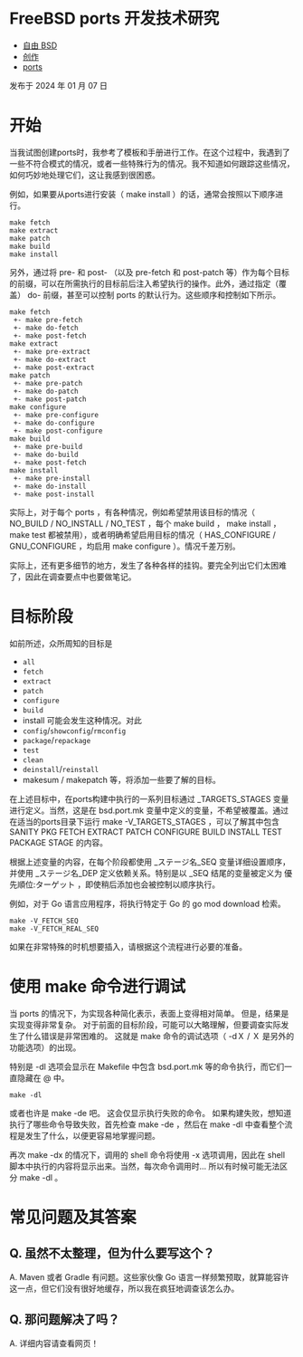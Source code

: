 # FreeBSD ports 开发技术研究

* [ 自由 BSD](https://qiita.com/tags/freebsd)
* [ 创作](https://qiita.com/tags/make)
* [ports](https://qiita.com/tags/ports)

 发布于 2024 年 01 月 07 日

# 开始

当我试图创建ports时，我参考了模板和手册进行工作。在这个过程中，我遇到了一些不符合模式的情况，或者一些特殊行为的情况。我不知道如何跟踪这些情况，如何巧妙地处理它们，这让我感到很困惑。

例如，如果要从ports进行安装（ make install ）的话，通常会按照以下顺序进行。

```
make fetch
make extract
make patch
make build
make install
```

另外，通过将 pre- 和 post- （以及 pre-fetch 和 post-patch 等）作为每个目标的前缀，可以在所需执行的目标前后注入希望执行的操作。此外，通过指定（覆盖） do- 前缀，甚至可以控制 ports 的默认行为。这些顺序和控制如下所示。

```
make fetch
 +- make pre-fetch
 +- make do-fetch
 +- make post-fetch
make extract
 +- make pre-extract
 +- make do-extract
 +- make post-extract
make patch
 +- make pre-patch
 +- make do-patch
 +- make post-patch
make configure
 +- make pre-configure
 +- make do-configure
 +- make post-configure
make build
 +- make pre-build
 +- make do-build
 +- make post-fetch
make install
 +- make pre-install
 +- make do-install
 +- make post-install
```

实际上，对于每个 ports ，有各种情况，例如希望禁用该目标的情况（ NO_BUILD / NO_INSTALL / NO_TEST ，每个 make build ， make install ， make test 都被禁用），或者明确希望启用目标的情况（ HAS_CONFIGURE / GNU_CONFIGURE ，均启用 make configure ）。情况千差万别。

实际上，还有更多细节的地方，发生了各种各样的挂钩。要完全列出它们太困难了，因此在调查要点中也要做笔记。

# 目标阶段

 如前所述，众所周知的目标是

* `all`
* `fetch`
* `extract`
* `patch`
* `configure`
* `build`
* install 可能会发生这种情况。对此
* `config`/`showconfig`/`rmconfig`
* `package`/`repackage`
* `test`
* `clean`
* `deinstall`/`reinstall`
* makesum / makepatch 等，将添加一些要了解的目标。

在上述目标中，在ports构建中执行的一系列目标通过 _TARGETS_STAGES 变量进行定义。当然，这是在 bsd.port.mk 变量中定义的变量，不希望被覆盖。通过在适当的ports目录下运行 make -V_TARGETS_STAGES ，可以了解其中包含 SANITY PKG FETCH EXTRACT PATCH CONFIGURE BUILD INSTALL TEST PACKAGE STAGE 的内容。

根据上述变量的内容，在每个阶段都使用 _ステージ名_SEQ 变量详细设置顺序，并使用 _ステージ名_DEP 定义依赖关系。特别是以 _SEQ 结尾的变量被定义为 優先順位:ターゲット ，即使稍后添加也会被控制以顺序执行。

例如，对于 Go 语言应用程序，将执行特定于 Go 的 go mod download 检索。

```
make -V_FETCH_SEQ
make -V_FETCH_REAL_SEQ
```

如果在非常特殊的时机想要插入，请根据这个流程进行必要的准备。

# 使用 make 命令进行调试

当 ports 的情况下，为实现各种简化表示，表面上变得相对简单。 但是，结果是实现变得非常复杂。 对于前面的目标阶段，可能可以大略理解，但要调查实际发生了什么错误是非常困难的。 这就是 make 命令的调试选项（ -dＸ / Ｘ 是另外的功能选项）的出现。

特别是 -dl 选项会显示在 Makefile 中包含 bsd.port.mk 等的命令执行，而它们一直隐藏在 @ 中。

```
make -dl
```

或者也许是 make -de 吧。 这会仅显示执行失败的命令。 如果构建失败，想知道执行了哪些命令导致失败，首先检查 make -de ，然后在 make -dl 中查看整个流程是发生了什么，以便更容易地掌握问题。

再次 make -dx 的情况下，调用的 shell 命令将使用 -x 选项调用，因此在 shell 脚本中执行的内容将显示出来。当然，每次命令调用时... 所以有时候可能无法区分 make -dl 。

# 常见问题及其答案

## Q. 虽然不太整理，但为什么要写这个？

A. Maven 或者 Gradle 有问题。这些家伙像 Go 语言一样频繁预取，就算能容许这一点，但它们没有很好地缓存，所以我在疯狂地调查该怎么办。

## Q. 那问题解决了吗？

 A. 详细内容请查看网页！
